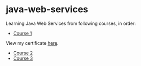 # java-web-services
Learning Java Web Services from following courses, in order:

- [Course 1](https://www.udemy.com/course/spring-web-services-tutorial/)

View my certificate [here](ude.my/UC-cedc35a8-44c9-43d0-b2f2-bec7dece08a8/).

- [Course 2](https://www.udemy.com/course/spring-boot-tutorial-for-beginners/)
- [Course 3](https://www.udemy.com/course/spring-tutorial-for-beginners/)
